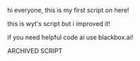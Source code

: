hi everyone, this is my first script on here!

this is wyt's script but i improved it!

if you need helpful code ai use blackbox.ai!

ARCHIVED SCRIPT
